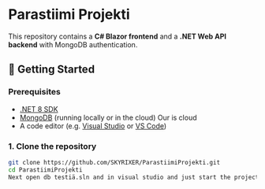 # Parastiimi Projekti

This repository contains a **C# Blazor frontend** and a **.NET Web API backend** with MongoDB authentication.

## 🚀 Getting Started

### Prerequisites
- [.NET 8 SDK](https://dotnet.microsoft.com/download)
- [MongoDB](https://www.mongodb.com/try/download/community) (running locally or in the cloud) Our is cloud
- A code editor (e.g. [Visual Studio](https://visualstudio.microsoft.com/) or [VS Code](https://code.visualstudio.com/))

### 1. Clone the repository
```bash
git clone https://github.com/SKYRIXER/ParastiimiProjekti.git
cd ParastiimiProjekti
Next open db testiä.sln and in visual studio and just start the project
